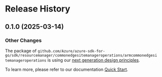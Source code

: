 # Release History

## 0.1.0 (2025-03-14)
### Other Changes

The package of `github.com/Azure/azure-sdk-for-go/sdk/resourcemanager/commonedgesitemanageroperations/armcommonedgesitemanageroperations` is using our [next generation design principles](https://azure.github.io/azure-sdk/general_introduction.html).

To learn more, please refer to our documentation [Quick Start](https://aka.ms/azsdk/go/mgmt).